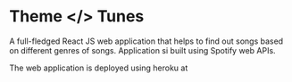 # Theme </> Tunes

A full-fledged React JS web application that helps to find out songs based on different genres of songs.
Application si built using Spotify web APIs.

The web application is deployed using heroku at 

